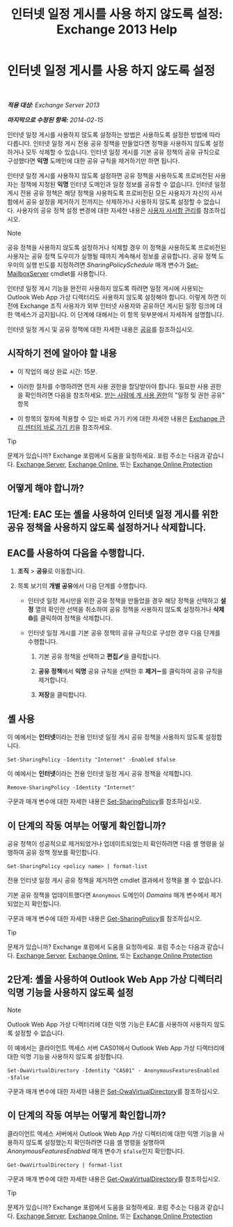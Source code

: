 ﻿---
title: '인터넷 일정 게시를 사용 하지 않도록 설정: Exchange 2013 Help'
TOCTitle: 인터넷 일정 게시를 사용 하지 않도록 설정
ms:assetid: f26dbf04-9dae-460f-a987-2ad3dfbc7b7e
ms:mtpsurl: https://technet.microsoft.com/ko-kr/library/JJ853047(v=EXCHG.150)
ms:contentKeyID: 50556110
ms.date: 05/22/2018
mtps_version: v=EXCHG.150
ms.translationtype: MT
---

# 인터넷 일정 게시를 사용 하지 않도록 설정

 

_**적용 대상:** Exchange Server 2013_

_**마지막으로 수정된 항목:** 2014-02-15_

인터넷 일정 게시를 사용하지 않도록 설정하는 방법은 사용하도록 설정한 방법에 따라 다릅니다. 인터넷 일정 게시 전용 공유 정책을 만들었다면 정책을 사용하지 않도록 설정하거나 모두 삭제할 수 있습니다. 인터넷 일정 게시를 기본 공유 정책의 공유 규칙으로 구성했다면 **익명** 도메인에 대한 공유 규칙을 제거하기만 하면 됩니다.

인터넷 일정 게시를 사용하지 않도록 설정하면 공유 정책을 사용하도록 프로비전된 사용자는 정책에 지정된 **익명** 인터넷 도메인과 일정 정보를 공유할 수 없습니다. 인터넷 일정 게시 전용 공유 정책은 해당 정책을 사용하도록 프로비전된 모든 사용자가 자신의 사서함에서 공유 설정을 제거하기 전까지는 삭제하거나 사용하지 않도록 설정할 수 없습니다. 사용자의 공유 정책 설정 변경에 대한 자세한 내용은 [사용자 사서함 관리](manage-user-mailboxes-exchange-2013-help.md)를 참조하십시오.


> [!NOTE]
> 공유 정책을 사용하지 않도록 설정하거나 삭제할 경우 이 정책을 사용하도록 프로비전된 사용자는 공유 정책 도우미가 실행될 때까지 계속해서 정보를 공유합니다. 공유 정책 도우미의 실행 빈도를 지정하려면 <EM>SharingPolicySchedule</EM> 매개 변수가 <A href="https://technet.microsoft.com/ko-kr/library/aa998651(v=exchg.150)">Set-MailboxServer</A> cmdlet를 사용합니다.



인터넷 일정 게시 기능을 완전히 사용하지 않도록 하려면 일정 게시에 사용되는 Outlook Web App 가상 디렉터리도 사용하지 않도록 설정해야 합니다. 이렇게 하면 이전에 Exchange 조직 사용자가 외부 인터넷 사용자와 공유하던 게시된 일정 링크에 대한 액세스가 금지됩니다. 이 단계에 대해서는 이 항목 뒷부분에서 자세하게 설명합니다.

인터넷 일정 게시 및 공유 정책에 대한 자세한 내용은 [공유](sharing-exchange-2013-help.md)를 참조하십시오.

## 시작하기 전에 알아야 할 내용

  - 이 작업의 예상 완료 시간: 15분.

  - 이러한 절차를 수행하려면 먼저 사용 권한을 할당받아야 합니다. 필요한 사용 권한을 확인하려면 다음을 참조하세요. [받는 사람에 게 사용 권한](recipients-permissions-exchange-2013-help.md)의 "일정 및 권한 공유" 항목

  - 이 항목의 절차에 적용할 수 있는 바로 가기 키에 대한 자세한 내용은 [Exchange 관리 센터의 바로 가기 키](keyboard-shortcuts-in-the-exchange-admin-center-exchange-online-protection-help.md)을 참조하세요.


> [!TIP]
> 문제가 있습니까? Exchange 포럼에서 도움을 요청하세요. 포럼 주소는 다음과 같습니다. <A href="https://go.microsoft.com/fwlink/p/?linkid=60612">Exchange Server</A>, <A href="https://go.microsoft.com/fwlink/p/?linkid=267542">Exchange Online</A>, 또는 <A href="https://go.microsoft.com/fwlink/p/?linkid=285351">Exchange Online Protection</A>



## 어떻게 해야 합니까?

## 1단계: EAC 또는 셸을 사용하여 인터넷 일정 게시를 위한 공유 정책을 사용하지 않도록 설정하거나 삭제합니다.

## EAC를 사용하여 다음을 수행합니다.

1.  **조직** \> **공유**로 이동합니다.

2.  목록 보기의 **개별 공유**에서 다음 단계를 수행합니다.
    
      - 인터넷 일정 게시만을 위한 공유 정책을 만들었을 경우 해당 정책을 선택하고 **설정** 열의 확인란 선택을 취소하여 공유 정책을 사용하지 않도록 설정하거나 **삭제**![삭제 아이콘](images/Dd979797.14f639f6-61e8-4418-bbfb-0db14de9d2f5(EXCHG.150).gif "삭제 아이콘")를 클릭하여 정책을 삭제합니다.
    
      - 인터넷 일정 게시를 기본 공유 정책의 공유 규칙으로 구성한 경우 다음 단계를 수행합니다.
        
        1.  기본 공유 정책을 선택하고 **편집**![편집 아이콘](images/JJ218640.6f53ccb2-1f13-4c02-bea0-30690e6ea71d(EXCHG.150).gif "편집 아이콘")을 클릭합니다.
        
        2.  **공유 정책**에서 **익명** 공유 규칙을 선택한 후 **제거**![아이콘 제거](images/Dd362328.479b6ced-8d64-4277-a725-f17fea202b28(EXCHG.150).gif "아이콘 제거")를 클릭하여 공유 규칙을 제거합니다.
        
        3.  **저장**을 클릭합니다.

## 셸 사용

이 예에서는 **인터넷**이라는 전용 인터넷 일정 게시 공유 정책을 사용하지 않도록 설정합니다.

    Set-SharingPolicy -Identity "Internet" -Enabled $false

이 예에서는 **인터넷**이라는 전용 인터넷 일정 게시 공유 정책을 삭제합니다.

    Remove-SharingPolicy -Identity "Internet"

구문과 매개 변수에 대한 자세한 내용은 [Set-SharingPolicy](https://technet.microsoft.com/ko-kr/library/dd297931\(v=exchg.150\))를 참조하십시오.

## 이 단계의 작동 여부는 어떻게 확인합니까?

공유 정책이 성공적으로 제거되었거나 업데이트되었는지 확인하려면 다음 셸 명령을 실행하여 공유 정책 정보를 확인합니다.

    Get-SharingPolicy <policy name> | format-list

전용 인터넷 일정 게시 공유 정책을 제거하면 cmdlet 결과에서 정책을 볼 수 없습니다.

기본 공유 정책을 업데이트했다면 `Anonymous` 도메인이 *Domains* 매개 변수에서 제거되었는지 확인합니다.

구문과 매개 변수에 대한 자세한 내용은 [Get-SharingPolicy](https://technet.microsoft.com/ko-kr/library/dd335081\(v=exchg.150\))를 참조하십시오.


> [!TIP]
> 문제가 있습니까? Exchange 포럼에서 도움을 요청하세요. 포럼 주소는 다음과 같습니다. <A href="https://go.microsoft.com/fwlink/p/?linkid=60612">Exchange Server</A>, <A href="https://go.microsoft.com/fwlink/p/?linkid=267542">Exchange Online</A>, 또는 <A href="https://go.microsoft.com/fwlink/p/?linkid=285351">Exchange Online Protection</A>



## 2단계: 셸을 사용하여 Outlook Web App 가상 디렉터리 익명 기능을 사용하지 않도록 설정


> [!NOTE]
> Outlook Web App 가상 디렉터리에 대한 익명 기능은 EAC를 사용하여 사용하지 않도록 설정할 수 없습니다.



이 예에서는 클라이언트 액세스 서버 CAS01에서 Outlook Web App 가상 디렉터리에 대한 익명 기능을 사용하지 않도록 설정합니다.

    Set-OwaVirtualDirectory -Identity "CAS01" - AnonymousFeaturesEnabled -$false

구문과 매개 변수에 대한 자세한 내용은 [Set-OwaVirtualDirectory](https://technet.microsoft.com/ko-kr/library/bb123515\(v=exchg.150\))를 참조하십시오.

## 이 단계의 작동 여부는 어떻게 확인합니까?

클라이언트 액세스 서버에서 Outlook Web App 가상 디렉터리에 대한 익명 기능을 사용하지 않도록 설정했는지 확인하려면 다음 셸 명령을 실행하여 *AnonymousFeaturesEnabled* 매개 변수가 `$false`인지 확인합니다.

    Get-OwaVirtualDirectory | format-list

구문과 매개 변수에 대한 자세한 내용은 [Get-OwaVirtualDirectory](https://technet.microsoft.com/ko-kr/library/aa998588\(v=exchg.150\))를 참조하십시오.


> [!TIP]
> 문제가 있습니까? Exchange 포럼에서 도움을 요청하세요. 포럼 주소는 다음과 같습니다. <A href="https://go.microsoft.com/fwlink/p/?linkid=60612">Exchange Server</A>, <A href="https://go.microsoft.com/fwlink/p/?linkid=267542">Exchange Online</A>, 또는 <A href="https://go.microsoft.com/fwlink/p/?linkid=285351">Exchange Online Protection</A>


